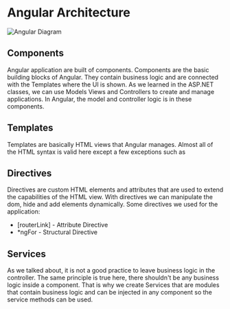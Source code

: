 # Angular Architecture

![Angular Diagram](https://raw.githubusercontent.com/rpanchevski/SedcLottery/master/Img/Angular.png "Angular Diagram")

## Components

Angular application are built of components. Components are the basic building blocks of Angular. They contain business logic and are connected with the Templates where the UI is shown. As we learned in the ASP.NET classes, we can use Models Views and Controllers to create and manage applications. In Angular, the model and controller logic is in these components. 

## Templates

Templates are basically HTML views that Angular manages. Almost all of the HTML syntax is valid here except a few exceptions such as

## Directives

Directives are custom HTML elements and attributes that are used to extend the capabilities of the HTML view. With directives we can manipulate the dom, hide and add elements dynamically. Some directives we used for the application:

* [routerLink] - Attribute Directive
* *ngFor - Structural Directive

## Services

As we talked about, it is not a good practice to leave business logic in the controller. The same principle is true here, there shouldn't be any business logic inside a component. That is why we create Services that are modules that contain business logic and can be injected in any component so the service methods can be used. 